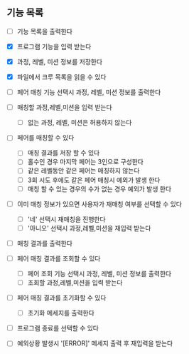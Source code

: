 ## 기능 목록

- [ ] 기능 목록을 출력한다
- [x] 프로그램 기능을 입력 받는다
- [x] 과정, 레벨, 미션 정보를 저장한다
- [x] 파일에서 크루 목록을 읽을 수 있다
- [ ] 페어 매칭 기능 선택시 과정, 레벨, 미션 정보를 출력한다
- [ ] 매칭할 과정,레벨,미션을 입력 받는다
  - [ ] 없는 과정, 레벨, 미션은 허용하지 않는다
- [ ] 페어를 매칭할 수 있다
  - [ ] 매칭 결과를 저장 할 수 있다
  - [ ] 홀수인 경우 마지막 페어는 3인으로 구성한다
  - [ ] 같은 레벨동안 같은 페어는 매칭하지 않는다
  - [ ] 3회 시도 후에도 같은 페어 매칭시 예외가 발생 한다
  - [ ] 매칭 할 수 있는 경우의 수가 없는 경우 예외가 발생 한다
- [ ] 이미 매칭 정보가 있으면 사용자가 재매칭 여부를 선택할 수 있다
  - [ ] '네' 선택시 재매칭을 진행한다
  - [ ] '아니오' 선택시 과정,레벨,미션을 재입력 받는다
- [ ] 매칭 결과를 출력한다
- [ ] 페어 매칭 결과를 조회할 수 있다
  - [ ] 페어 조회 기능 선택시 과정, 레벨, 미션 정보를 출력한다
  - [ ] 조회할 과정,레벨,미션을 입력 받는다
- [ ] 페어 매칭 결과를 초기화할 수 있다
  - [ ] 초기화 메세지를 출력한다
- [ ] 프로그램 종료를 선택할 수 있다

- [ ] 예외상황 발생시 '[ERROR]' 메세지 출력 후 재입력을 받는다
